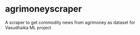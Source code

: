 # agrimoneyscraper
A scraper to get commodity news from agrimoney as dataset for Vasudhaika ML project
